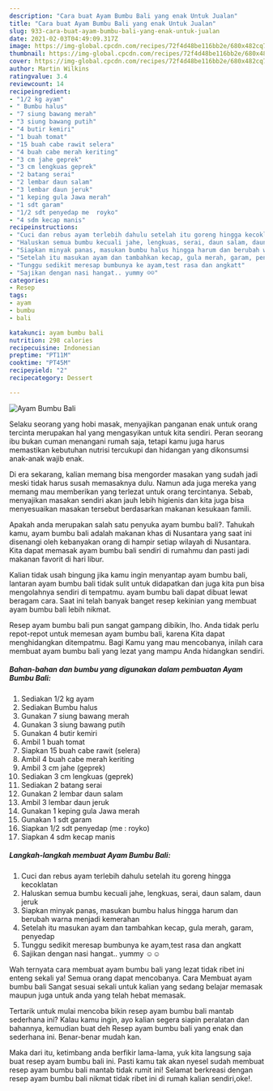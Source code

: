 ```yaml
---
description: "Cara buat Ayam Bumbu Bali yang enak Untuk Jualan"
title: "Cara buat Ayam Bumbu Bali yang enak Untuk Jualan"
slug: 933-cara-buat-ayam-bumbu-bali-yang-enak-untuk-jualan
date: 2021-02-03T04:49:09.317Z
image: https://img-global.cpcdn.com/recipes/72f4d48be116bb2e/680x482cq70/ayam-bumbu-bali-foto-resep-utama.jpg
thumbnail: https://img-global.cpcdn.com/recipes/72f4d48be116bb2e/680x482cq70/ayam-bumbu-bali-foto-resep-utama.jpg
cover: https://img-global.cpcdn.com/recipes/72f4d48be116bb2e/680x482cq70/ayam-bumbu-bali-foto-resep-utama.jpg
author: Martin Wilkins
ratingvalue: 3.4
reviewcount: 14
recipeingredient:
- "1/2 kg ayam"
- " Bumbu halus"
- "7 siung bawang merah"
- "3 siung bawang putih"
- "4 butir kemiri"
- "1 buah tomat"
- "15 buah cabe rawit selera"
- "4 buah cabe merah keriting"
- "3 cm jahe geprek"
- "3 cm lengkuas geprek"
- "2 batang serai"
- "2 lembar daun salam"
- "3 lembar daun jeruk"
- "1 keping gula Jawa merah"
- "1 sdt garam"
- "1/2 sdt penyedap me  royko"
- "4 sdm kecap manis"
recipeinstructions:
- "Cuci dan rebus ayam terlebih dahulu setelah itu goreng hingga kecoklatan"
- "Haluskan semua bumbu kecuali jahe, lengkuas, serai, daun salam, daun jeruk"
- "Siapkan minyak panas, masukan bumbu halus hingga harum dan berubah warna menjadi kemerahan"
- "Setelah itu masukan ayam dan tambahkan kecap, gula merah, garam, penyedap"
- "Tunggu sedikit meresap bumbunya ke ayam,test rasa dan angkatt"
- "Sajikan dengan nasi hangat.. yummy ☺☺"
categories:
- Resep
tags:
- ayam
- bumbu
- bali

katakunci: ayam bumbu bali 
nutrition: 298 calories
recipecuisine: Indonesian
preptime: "PT11M"
cooktime: "PT45M"
recipeyield: "2"
recipecategory: Dessert

---
```



![Ayam Bumbu Bali](https://img-global.cpcdn.com/recipes/72f4d48be116bb2e/680x482cq70/ayam-bumbu-bali-foto-resep-utama.jpg)

Selaku seorang yang hobi masak, menyajikan panganan enak untuk orang tercinta merupakan hal yang mengasyikan untuk kita sendiri. Peran seorang ibu bukan cuman menangani rumah saja, tetapi kamu juga harus memastikan kebutuhan nutrisi tercukupi dan hidangan yang dikonsumsi anak-anak wajib enak.

Di era  sekarang, kalian memang bisa mengorder masakan yang sudah jadi meski tidak harus susah memasaknya dulu. Namun ada juga mereka yang memang mau memberikan yang terlezat untuk orang tercintanya. Sebab, menyajikan masakan sendiri akan jauh lebih higienis dan kita juga bisa menyesuaikan masakan tersebut berdasarkan makanan kesukaan famili. 



Apakah anda merupakan salah satu penyuka ayam bumbu bali?. Tahukah kamu, ayam bumbu bali adalah makanan khas di Nusantara yang saat ini disenangi oleh kebanyakan orang di hampir setiap wilayah di Nusantara. Kita dapat memasak ayam bumbu bali sendiri di rumahmu dan pasti jadi makanan favorit di hari libur.

Kalian tidak usah bingung jika kamu ingin menyantap ayam bumbu bali, lantaran ayam bumbu bali tidak sulit untuk didapatkan dan juga kita pun bisa mengolahnya sendiri di tempatmu. ayam bumbu bali dapat dibuat lewat beragam cara. Saat ini telah banyak banget resep kekinian yang membuat ayam bumbu bali lebih nikmat.

Resep ayam bumbu bali pun sangat gampang dibikin, lho. Anda tidak perlu repot-repot untuk memesan ayam bumbu bali, karena Kita dapat menghidangkan ditempatmu. Bagi Kamu yang mau mencobanya, inilah cara membuat ayam bumbu bali yang lezat yang mampu Anda hidangkan sendiri.

<!--inarticleads1-->

##### Bahan-bahan dan bumbu yang digunakan dalam pembuatan Ayam Bumbu Bali:

1. Sediakan 1/2 kg ayam
1. Sediakan  Bumbu halus
1. Gunakan 7 siung bawang merah
1. Gunakan 3 siung bawang putih
1. Gunakan 4 butir kemiri
1. Ambil 1 buah tomat
1. Siapkan 15 buah cabe rawit (selera)
1. Ambil 4 buah cabe merah keriting
1. Ambil 3 cm jahe (geprek)
1. Sediakan 3 cm lengkuas (geprek)
1. Sediakan 2 batang serai
1. Gunakan 2 lembar daun salam
1. Ambil 3 lembar daun jeruk
1. Gunakan 1 keping gula Jawa merah
1. Gunakan 1 sdt garam
1. Siapkan 1/2 sdt penyedap (me : royko)
1. Siapkan 4 sdm kecap manis




<!--inarticleads2-->

##### Langkah-langkah membuat Ayam Bumbu Bali:

1. Cuci dan rebus ayam terlebih dahulu setelah itu goreng hingga kecoklatan
1. Haluskan semua bumbu kecuali jahe, lengkuas, serai, daun salam, daun jeruk
1. Siapkan minyak panas, masukan bumbu halus hingga harum dan berubah warna menjadi kemerahan
1. Setelah itu masukan ayam dan tambahkan kecap, gula merah, garam, penyedap
1. Tunggu sedikit meresap bumbunya ke ayam,test rasa dan angkatt
1. Sajikan dengan nasi hangat.. yummy ☺☺




Wah ternyata cara membuat ayam bumbu bali yang lezat tidak ribet ini enteng sekali ya! Semua orang dapat mencobanya. Cara Membuat ayam bumbu bali Sangat sesuai sekali untuk kalian yang sedang belajar memasak maupun juga untuk anda yang telah hebat memasak.

Tertarik untuk mulai mencoba bikin resep ayam bumbu bali mantab sederhana ini? Kalau kamu ingin, ayo kalian segera siapin peralatan dan bahannya, kemudian buat deh Resep ayam bumbu bali yang enak dan sederhana ini. Benar-benar mudah kan. 

Maka dari itu, ketimbang anda berfikir lama-lama, yuk kita langsung saja buat resep ayam bumbu bali ini. Pasti kamu tak akan nyesel sudah membuat resep ayam bumbu bali mantab tidak rumit ini! Selamat berkreasi dengan resep ayam bumbu bali nikmat tidak ribet ini di rumah kalian sendiri,oke!.

